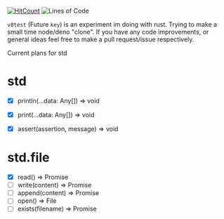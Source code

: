 [![HitCount](http://hits.dwyl.com/pepsi/v8test.svg)](http://hits.dwyl.com/pepsi/v8test)
![Lines of Code](https://tokei.rs/b1/github/pepsi/v8test?category=code)

`v8test` (Future `key`) is an experiment im doing with rust. Trying to make a small time node/deno "clone".
If you have any code improvements, or general ideas feel  free to make a pull request/issue respectively.


Current plans for std

std
===

* [X] println(...data: Any[]) => void

* [X] print(...data: Any[]) => void

* [X] assert(assertion, message) => void



std.file
====
* [X] read()           => Promise<String>
* [ ] write(content)   => Promise<void>
* [ ]  append(content)  => Promise<void>
* [ ] open() => File
* [ ] exists(filename) => Promise<boolean>
